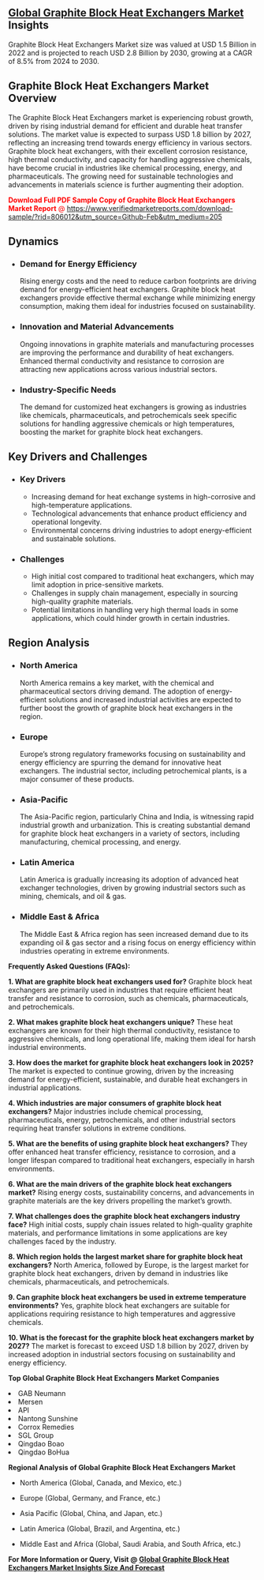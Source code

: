 <h2><a href="https://www.verifiedmarketreports.com/download-sample/?rid=806012&amp;utm_source=Github&amp;utm_medium=205" target="_blank">Global Graphite Block Heat Exchangers Market</a> Insights</h2><p>Graphite Block Heat Exchangers Market size was valued at USD 1.5 Billion in 2022 and is projected to reach USD 2.8 Billion by 2030, growing at a CAGR of 8.5% from 2024 to 2030.</p><p> <h2>Graphite Block Heat Exchangers Market Overview</h2> <p>The Graphite Block Heat Exchangers market is experiencing robust growth, driven by rising industrial demand for efficient and durable heat transfer solutions. The market value is expected to surpass USD 1.8 billion by 2027, reflecting an increasing trend towards energy efficiency in various sectors. Graphite block heat exchangers, with their excellent corrosion resistance, high thermal conductivity, and capacity for handling aggressive chemicals, have become crucial in industries like chemical processing, energy, and pharmaceuticals. The growing need for sustainable technologies and advancements in materials science is further augmenting their adoption. <p><span class=""><span style="color: #ff0000;"><strong>Download Full PDF Sample Copy of Graphite Block Heat Exchangers Market Report</strong> @ </span><a href="https://www.verifiedmarketreports.com/download-sample/?rid=806012&amp;utm_source=Github-Feb&amp;utm_medium=205" target="_blank">https://www.verifiedmarketreports.com/download-sample/?rid=806012&amp;utm_source=Github-Feb&amp;utm_medium=205</a></span></p> <h2>Dynamics</h2> <ul> <li><h3>Demand for Energy Efficiency</h3> Rising energy costs and the need to reduce carbon footprints are driving demand for energy-efficient heat exchangers. Graphite block heat exchangers provide effective thermal exchange while minimizing energy consumption, making them ideal for industries focused on sustainability.</li> <li><h3>Innovation and Material Advancements</h3> Ongoing innovations in graphite materials and manufacturing processes are improving the performance and durability of heat exchangers. Enhanced thermal conductivity and resistance to corrosion are attracting new applications across various industrial sectors.</li> <li><h3>Industry-Specific Needs</h3> The demand for customized heat exchangers is growing as industries like chemicals, pharmaceuticals, and petrochemicals seek specific solutions for handling aggressive chemicals or high temperatures, boosting the market for graphite block heat exchangers.</li> </ul> <h2>Key Drivers and Challenges</h2> <ul> <li><h3>Key Drivers</h3> <ul> <li>Increasing demand for heat exchange systems in high-corrosive and high-temperature applications.</li> <li>Technological advancements that enhance product efficiency and operational longevity.</li> <li>Environmental concerns driving industries to adopt energy-efficient and sustainable solutions.</li> </ul> </li> <li><h3>Challenges</h3> <ul> <li>High initial cost compared to traditional heat exchangers, which may limit adoption in price-sensitive markets.</li> <li>Challenges in supply chain management, especially in sourcing high-quality graphite materials.</li> <li>Potential limitations in handling very high thermal loads in some applications, which could hinder growth in certain industries.</li> </ul> </li> </ul> <h2>Region Analysis</h2> <ul> <li><h3>North America</h3> North America remains a key market, with the chemical and pharmaceutical sectors driving demand. The adoption of energy-efficient solutions and increased industrial activities are expected to further boost the growth of graphite block heat exchangers in the region.</li> <li><h3>Europe</h3> Europe’s strong regulatory frameworks focusing on sustainability and energy efficiency are spurring the demand for innovative heat exchangers. The industrial sector, including petrochemical plants, is a major consumer of these products.</li> <li><h3>Asia-Pacific</h3> The Asia-Pacific region, particularly China and India, is witnessing rapid industrial growth and urbanization. This is creating substantial demand for graphite block heat exchangers in a variety of sectors, including manufacturing, chemical processing, and energy.</li> <li><h3>Latin America</h3> Latin America is gradually increasing its adoption of advanced heat exchanger technologies, driven by growing industrial sectors such as mining, chemicals, and oil & gas.</li> <li><h3>Middle East & Africa</h3> The Middle East & Africa region has seen increased demand due to its expanding oil & gas sector and a rising focus on energy efficiency within industries operating in extreme environments.</li> </ul> <p><b>Frequently Asked Questions (FAQs):</b></p> <p><b>1. What are graphite block heat exchangers used for?</b> Graphite block heat exchangers are primarily used in industries that require efficient heat transfer and resistance to corrosion, such as chemicals, pharmaceuticals, and petrochemicals.</p> <p><b>2. What makes graphite block heat exchangers unique?</b> These heat exchangers are known for their high thermal conductivity, resistance to aggressive chemicals, and long operational life, making them ideal for harsh industrial environments.</p> <p><b>3. How does the market for graphite block heat exchangers look in 2025?</b> The market is expected to continue growing, driven by the increasing demand for energy-efficient, sustainable, and durable heat exchangers in industrial applications.</p> <p><b>4. Which industries are major consumers of graphite block heat exchangers?</b> Major industries include chemical processing, pharmaceuticals, energy, petrochemicals, and other industrial sectors requiring heat transfer solutions in extreme conditions.</p> <p><b>5. What are the benefits of using graphite block heat exchangers?</b> They offer enhanced heat transfer efficiency, resistance to corrosion, and a longer lifespan compared to traditional heat exchangers, especially in harsh environments.</p> <p><b>6. What are the main drivers of the graphite block heat exchangers market?</b> Rising energy costs, sustainability concerns, and advancements in graphite materials are the key drivers propelling the market’s growth.</p> <p><b>7. What challenges does the graphite block heat exchangers industry face?</b> High initial costs, supply chain issues related to high-quality graphite materials, and performance limitations in some applications are key challenges faced by the industry.</p> <p><b>8. Which region holds the largest market share for graphite block heat exchangers?</b> North America, followed by Europe, is the largest market for graphite block heat exchangers, driven by demand in industries like chemicals, pharmaceuticals, and petrochemicals.</p> <p><b>9. Can graphite block heat exchangers be used in extreme temperature environments?</b> Yes, graphite block heat exchangers are suitable for applications requiring resistance to high temperatures and aggressive chemicals.</p> <p><b>10. What is the forecast for the graphite block heat exchangers market by 2027?</b> The market is forecast to exceed USD 1.8 billion by 2027, driven by increased adoption in industrial sectors focusing on sustainability and energy efficiency.</p> </p><p><strong>Top Global Graphite Block Heat Exchangers Market Companies</strong></p><div data-test-id=""><p><li>GAB Neumann</li><li> Mersen</li><li> API</li><li> Nantong Sunshine</li><li> Corrox Remedies</li><li> SGL Group</li><li> Qingdao Boao</li><li> Qingdao BoHua</li></p><div><strong>Regional Analysis of&nbsp;Global Graphite Block Heat Exchangers Market</strong></div><ul><li dir="ltr"><p dir="ltr">North America&nbsp;(Global, Canada, and Mexico, etc.)</p></li><li dir="ltr"><p dir="ltr">Europe (Global, Germany, and France, etc.)</p></li><li dir="ltr"><p dir="ltr">Asia Pacific&nbsp;(Global, China, and Japan, etc.)</p></li><li dir="ltr"><p dir="ltr">Latin America&nbsp;(Global, Brazil, and Argentina, etc.)</p></li><li dir="ltr">Middle East and Africa&nbsp;(Global, Saudi Arabia, and South Africa, etc.)</li></ul><p><strong>For More Information or Query, Visit @&nbsp;</strong><strong><a href="https://www.verifiedmarketreports.com/product/graphite-block-heat-exchangers-market/?utm_source=Github&amp;utm_medium=205" target="_blank">Global Graphite Block Heat Exchangers Market Insights Size And Forecast</a></strong></p></div>
